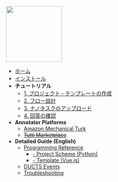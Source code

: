 <img src="./_media/tutti_logo.png" width="150" />

- [ホーム](/ja/)
- [インストール](/ja/installation.md)
- **チュートリアル**
  - [1. プロジェクト・テンプレートの作成](/ja/tutorial/project-template.md)
  - [2. フロー設計](/ja/tutorial/flow.md)
  - [3. ナノタスクのアップロード](/ja/tutorial/nanotask.md)
  - [4. 回答の確認](/ja/tutorial/answer.md)
- **Annotator Platforms**
  - [Amazon Mechanical Turk](platform/mturk.md)
  - ~~[Tutti Marketplace](platform/partner.md)~~
- **Detailed Guide (English)**
  - [Programming Reference](guide/ref.md)
    - [- Project Scheme (Python)](guide/ref_scheme.md)
    - [- Template (Vue.js)](guide/ref_template.md)
  - [DUCTS Events](guide/ducts.md)
  - [Troubleshooting](guide/troubleshooting.md)

